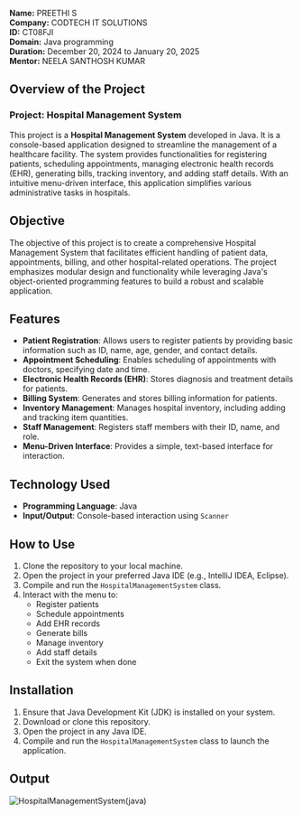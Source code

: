 **Name:** PREETHI S  
**Company:** CODTECH IT SOLUTIONS  
**ID:** CT08FJI  
**Domain:** Java programming  
**Duration:** December 20, 2024 to January 20, 2025  
**Mentor:** NEELA SANTHOSH KUMAR

## Overview of the Project
### Project: Hospital Management System

This project is a **Hospital Management System** developed in Java. It is a console-based application designed to streamline the management of a healthcare facility. The system provides functionalities for registering patients, scheduling appointments, managing electronic health records (EHR), generating bills, tracking inventory, and adding staff details. With an intuitive menu-driven interface, this application simplifies various administrative tasks in hospitals.

## Objective

The objective of this project is to create a comprehensive Hospital Management System that facilitates efficient handling of patient data, appointments, billing, and other hospital-related operations. The project emphasizes modular design and functionality while leveraging Java's object-oriented programming features to build a robust and scalable application.

## Features

- **Patient Registration**: Allows users to register patients by providing basic information such as ID, name, age, gender, and contact details.
- **Appointment Scheduling**: Enables scheduling of appointments with doctors, specifying date and time.
- **Electronic Health Records (EHR)**: Stores diagnosis and treatment details for patients.
- **Billing System**: Generates and stores billing information for patients.
- **Inventory Management**: Manages hospital inventory, including adding and tracking item quantities.
- **Staff Management**: Registers staff members with their ID, name, and role.
- **Menu-Driven Interface**: Provides a simple, text-based interface for interaction.

## Technology Used

- **Programming Language**: Java
- **Input/Output**: Console-based interaction using `Scanner`

## How to Use

1. Clone the repository to your local machine.
2. Open the project in your preferred Java IDE (e.g., IntelliJ IDEA, Eclipse).
3. Compile and run the `HospitalManagementSystem` class.
4. Interact with the menu to:
   - Register patients
   - Schedule appointments
   - Add EHR records
   - Generate bills
   - Manage inventory
   - Add staff details
   - Exit the system when done

## Installation

1. Ensure that Java Development Kit (JDK) is installed on your system.
2. Download or clone this repository.
3. Open the project in any Java IDE.
4. Compile and run the `HospitalManagementSystem` class to launch the application.

## Output
![HospitalManagementSystem(java)](https://github.com/user-attachments/assets/e7eb749c-1ef6-4ee2-9dcd-98fde1d2766e)




